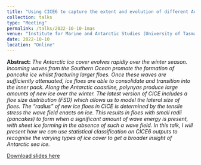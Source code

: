 ```yaml
---
title: "Using CICE6 to capture the extent and evolution of different Antarctic sea ice types."
collection: talks
type: "Meeting"
permalink: /talks/2022-10-10-imas
venue: "Institute for Marine and Antarctic Studies (University of Tasmania) weekly meeting"
date: 2022-10-10
location: "Online"
---
```


**Abstract:**
*The Antarctic ice cover evolves rapidly over the winter season. Incoming waves from the Southern Ocean promote the formation of pancake ice whilst fracturing larger floes. Once these waves are sufficiently attenuated, ice floes are able to consolidate and transition into the inner pack. Along the Antarctic coastline, polynyas produce large amounts of new ice over the winter. The latest version of CICE includes a floe size distribution (FSD) which allows us to model the lateral size of floes. The “radius” of new ice floes in CICE is determined by the tensile stress the wave field enacts on ice. This results in floes with small radii (pancakes) to form when a significant amount of wave energy is present, with sheet ice forming in the absence of such a wave field. In this talk, I will present how we can use statistical classification on CICE6 outputs to recognise the varying types of ice cover to get a  broader insight of Antarctic sea ice.*


[Download slides here](http://noahday.github.io/files/imasmeeting2022.pdf)



